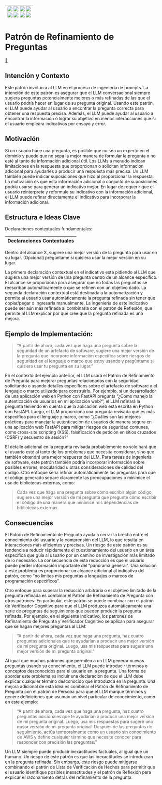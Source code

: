 <div align=right>

|[![](https://img.shields.io/badge/-Inicio-FFF?style=flat&logo=Emlakjet&logoColor=black)](/README.md) [![](https://img.shields.io/badge/-Introducción-FFF?style=flat&logo=abbrobotstudio&logoColor=black)](/documentos/intro.md) [![](https://img.shields.io/badge/-Modelos_de_lenguaje-FFF?style=flat&logo=LiveChat&logoColor=black)](/documentos/LLMs.md) [![](https://img.shields.io/badge/-Panorámica-FFF?style=flat&logo=openstreetmap&logoColor=black)](/documentos/panoramica.md)<br>  [![](https://img.shields.io/badge/-Prompts-FFF?style=flat&logo=Proton&logoColor=black)](/documentos/prompts/README.md) [![](https://img.shields.io/badge/-Ing,_de_prompts-FFF?style=flat&logo=googleearthengine&logoColor=black)](/documentos/ingenieriaDePrompts/README.md) [![](https://img.shields.io/badge/-Patrones-FFF?style=flat&logo=textpattern&logoColor=black)](/documentos/ingenieriaDePrompts/patrones/README.md) [![](https://img.shields.io/badge/-Casos_de_uso-FFF?style=flat&logo=gitbook&logoColor=black)](/documentos/casosDeUso/README.md)|
|-:|

</div>

# Patrón de Refinamiento de Preguntas

[💬](https://chat.openai.com/share/1b68594e-ec33-4b76-a49e-cfadbad74243)

## Intención y Contexto

Este patrón involucra al LLM en el proceso de ingeniería de prompts. La intención de este patrón es asegurar que el LLM conversacional siempre sugiera preguntas potencialmente mejores o más refinadas de las que el usuario podría hacer en lugar de su pregunta original. Usando este patrón, el LLM puede ayudar al usuario a encontrar la pregunta correcta para obtener una respuesta precisa. Además, el LLM puede ayudar al usuario a encontrar la información o lograr su objetivo en menos interacciones que si el usuario empleara indicativos por ensayo y error.

## Motivación

Si un usuario hace una pregunta, es posible que no sea un experto en el dominio y puede que no sepa la mejor manera de formular la pregunta o no esté al tanto de información adicional útil. Los LLMs a menudo indican limitaciones en la respuesta que proporcionan o solicitan información adicional para ayudarles a producir una respuesta más precisa. Un LLM también puede indicar suposiciones que hizo al proporcionar la respuesta. La motivación es que esta información adicional o conjunto de suposiciones podría usarse para generar un indicativo mejor. En lugar de requerir que el usuario reinterprete y reformule su indicativo con la información adicional, el LLM puede refinar directamente el indicativo para incorporar la información adicional.

## Estructura e Ideas Clave

Declaraciones contextuales fundamentales:

|Declaraciones Contextuales
|-|
Dentro del alcance X, sugiere una mejor versión de la pregunta para usar en su lugar.
(Opcional) pregúntame si quisiera usar la mejor versión en su lugar.

La primera declaración contextual en el indicativo está pidiendo al LLM que sugiera una mejor versión de una pregunta dentro de un alcance específico. El alcance se proporciona para asegurar que no todas las preguntas se reescriban automáticamente o que se refinen con un objetivo dado. La segunda declaración contextual está destinada a la automatización y permite al usuario usar automáticamente la pregunta refinada sin tener que copiar/pegar o ingresarla manualmente. La ingeniería de este indicativo puede ser aún más refinada al combinarla con el patrón de Reflexión, que permite al LLM explicar por qué cree que la pregunta refinada es una mejora.

## Ejemplo de Implementación:

> “A partir de ahora, cada vez que haga una pregunta sobre la seguridad de un artefacto de software, sugiere una mejor versión de la pregunta que incorpore información específica sobre riesgos de seguridad en el lenguaje o marco que estoy usando y pregúntame si quisiera usar tu pregunta en su lugar.”

En el contexto del ejemplo anterior, el LLM usará el Patrón de Refinamiento de Pregunta para mejorar preguntas relacionadas con la seguridad solicitando o usando detalles específicos sobre el artefacto de software y el lenguaje o marco utilizado para construirlo. Por ejemplo, si un desarrollador de una aplicación web en Python con FastAPI pregunta “¿Cómo manejo la autenticación de usuarios en mi aplicación web?”, el LLM refinará la pregunta teniendo en cuenta que la aplicación web está escrita en Python con FastAPI. Luego, el LLM proporciona una pregunta revisada que es más específica para el lenguaje y marco, como “¿Cuáles son las mejores prácticas para manejar la autenticación de usuarios de manera segura en una aplicación web FastAPI para mitigar riesgos de seguridad comunes, como cross-site scripting (XSS), falsificación de petición en sitios cruzados (CSRF) y secuestro de sesión?”

El detalle adicional en la pregunta revisada probablemente no solo hará que el usuario esté al tanto de los problemas que necesita considerar, sino que también obtendrá una mejor respuesta del LLM. Para tareas de ingeniería de software, este patrón también podría incorporar información sobre posibles errores, modularidad u otras consideraciones de calidad del código. Otro enfoque sería refinar automáticamente las preguntas para que el código generado separe claramente las preocupaciones o minimice el uso de bibliotecas externas, como:

> Cada vez que haga una pregunta sobre cómo escribir algún código, sugiere una mejor versión de mi pregunta que pregunte cómo escribir el código de una manera que minimice mis dependencias de bibliotecas externas.

## Consecuencias

El Patrón de Refinamiento de Pregunta ayuda a cerrar la brecha entre el conocimiento del usuario y la comprensión del LLM, lo que resulta en interacciones más eficientes y precisas. Un riesgo de este patrón es su tendencia a reducir rápidamente el cuestionamiento del usuario en un área específica que guía al usuario por un camino de investigación más limitado de lo necesario. La consecuencia de esta reducción es que el usuario puede perder información importante del "panorama general". Una solución a este problema es proporcionar un alcance adicional al indicativo del patrón, como “no limites mis preguntas a lenguajes o marcos de programación específicos”.

Otro enfoque para superar la reducción arbitraria o el objetivo limitado de la pregunta refinada es combinar el Patrón de Refinamiento de Pregunta con otros patrones. En particular, este patrón se puede combinar con el patrón de Verificador Cognitivo para que el LLM produzca automáticamente una serie de preguntas de seguimiento que pueden producir la pregunta refinada. Por ejemplo, en el siguiente indicativo, los patrones de Refinamiento de Pregunta y Verificador Cognitivo se aplican para asegurar que se hagan mejores preguntas al LLM:

> “A partir de ahora, cada vez que haga una pregunta, haz cuatro preguntas adicionales que te ayudarían a producir una mejor versión de mi pregunta original. Luego, usa mis respuestas para sugerir una mejor versión de mi pregunta original.”

Al igual que muchos patrones que permiten a un LLM generar nuevas preguntas usando su conocimiento, el LLM puede introducir términos o conceptos desconocidos para el usuario en la pregunta. Una forma de abordar este problema es incluir una declaración de que el LLM debe explicar cualquier término desconocido que introduzca en la pregunta. Una mejora adicional de esta idea es combinar el Patrón de Refinamiento de Pregunta con el patrón de Persona para que el LLM marque términos y genere definiciones que asuman un nivel particular de conocimiento, como en este ejemplo:

> “A partir de ahora, cada vez que haga una pregunta, haz cuatro preguntas adicionales que te ayudarían a producir una mejor versión de mi pregunta original. Luego, usa mis respuestas para sugerir una mejor versión de mi pregunta original. Después de las preguntas de seguimiento, actúa temporalmente como un usuario sin conocimiento de AWS y define cualquier término que necesite conocer para responder con precisión las preguntas.”

Un LLM siempre puede producir inexactitudes factuales, al igual que un humano. Un riesgo de este patrón es que las inexactitudes se introduzcan en la pregunta refinada. Sin embargo, este riesgo puede mitigarse combinando el patrón de Lista de Verificación de Hechos para permitir que el usuario identifique posibles inexactitudes y el patrón de Reflexión para explicar el razonamiento detrás del refinamiento de la pregunta.
